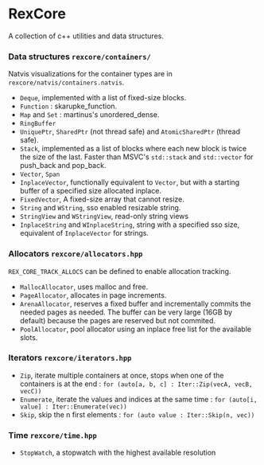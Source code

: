 # RexCore
A collection of c++ utilities and data structures.

### Data structures `rexcore/containers/`
Natvis visualizations for the container types are in `rexcore/natvis/containers.natvis`.
- `Deque`, implemented with a list of fixed-size blocks.
- `Function` : skarupke_function.
- `Map` and `Set` : martinus's unordered_dense.
- `RingBuffer`
- `UniquePtr`, `SharedPtr` (not thread safe) and `AtomicSharedPtr` (thread safe).
- `Stack`, implemented as a list of blocks where each new block is twice the size of the last. Faster than MSVC's `std::stack` and `std::vector` for push_back and pop_back.
- `Vector`, `Span`
- `InplaceVector`, functionally equivalent to `Vector`, but with a starting buffer of a specified size allocated inplace.
- `FixedVector`, A fixed-size array that cannot resize.
- `String` and `WString`, sso enabled resizable string.
- `StringView` and `WStringView`, read-only string views
- `InplaceString` and `WInplaceString`, string with a specified sso size, equivalent of `InplaceVector` for strings.

### Allocators `rexcore/allocators.hpp`
`REX_CORE_TRACK_ALLOCS` can be defined to enable allocation tracking.
- `MallocAllocator`, uses malloc and free.
- `PageAllocator`, allocates in page increments.
- `ArenaAllocator`, reserves a fixed buffer and incrementally commits the needed pages as needed. The buffer can be very large (16GB by default) because the pages are reserved but not commited.
- `PoolAllocator`, pool allocator using an inplace free list for the available slots.

### Iterators `rexcore/iterators.hpp`
- `Zip`, iterate multiple containers at once, stops when one of the containers is at the end : `for (auto[a, b, c] : Iter::Zip(vecA, vecB, vecC))`
- `Enumerate`, iterate the values and indices at the same time : `for (auto[i, value] : Iter::Enumerate(vec))`
- `Skip`, skip the n first elements : `for (auto value : Iter::Skip(n, vec))`

### Time `rexcore/time.hpp`
- `StopWatch`, a stopwatch with the highest available resolution
